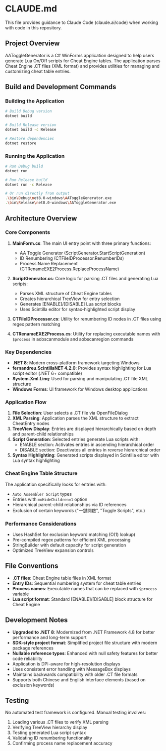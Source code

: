 # CLAUDE.md

This file provides guidance to Claude Code (claude.ai/code) when working with code in this repository.

## Project Overview

AAToggleGenerator is a C# WinForms application designed to help users generate Lua On/Off scripts for Cheat Engine tables. The application parses Cheat Engine .CT files (XML format) and provides utilities for managing and customizing cheat table entries.

## Build and Development Commands

### Building the Application
```bash
# Build Debug version
dotnet build

# Build Release version
dotnet build -c Release

# Restore dependencies
dotnet restore
```

### Running the Application
```bash
# Run Debug build
dotnet run

# Run Release build
dotnet run -c Release

# Or run directly from output
.\bin\Debug\net8.0-windows\AAToggleGenerator.exe
.\bin\Release\net8.0-windows\AAToggleGenerator.exe
```

## Architecture Overview

### Core Components

1. **MainForm.cs**: The main UI entry point with three primary functions:
   - AA Toggle Generator (ScriptGenerator.StartScriptGeneration)
   - ID Renumbering (CTFileIDProcessor.RenumberIDs) 
   - Process Name Replacement (CTRenameEXE2Process.ReplaceProcessName)

2. **ScriptGenerator.cs**: Core logic for parsing .CT files and generating Lua scripts:
   - Parses XML structure of Cheat Engine tables
   - Creates hierarchical TreeView for entry selection
   - Generates [ENABLE]/[DISABLE] Lua script blocks
   - Uses Scintilla editor for syntax-highlighted script display

3. **CTFileIDProcessor.cs**: Utility for renumbering ID nodes in .CT files using regex pattern matching

4. **CTRenameEXE2Process.cs**: Utility for replacing executable names with `$process` in aobscanmodule and aobscanregion commands

### Key Dependencies

- **.NET 8**: Modern cross-platform framework targeting Windows
- **fernandreu.ScintillaNET 4.2.0**: Provides syntax highlighting for Lua script editor (.NET 6+ compatible)
- **System.Xml.Linq**: Used for parsing and manipulating .CT file XML structure
- **Windows Forms**: UI framework for Windows desktop applications

### Application Flow

1. **File Selection**: User selects a .CT file via OpenFileDialog
2. **XML Parsing**: Application parses the XML structure to extract CheatEntry nodes
3. **TreeView Display**: Entries are displayed hierarchically based on depth and parent-child relationships
4. **Script Generation**: Selected entries generate Lua scripts with:
   - ENABLE section: Activates entries in ascending hierarchical order
   - DISABLE section: Deactivates all entries in reverse hierarchical order
5. **Syntax Highlighting**: Generated scripts displayed in Scintilla editor with Lua syntax highlighting

### Cheat Engine Table Structure

The application specifically looks for entries with:
- `Auto Assembler Script` types
- Entries with `moHideChildren=1` option
- Hierarchical parent-child relationships via ID references
- Exclusion of certain keywords ("一鍵開啟", "Toggle Scripts", etc.)

### Performance Considerations

- Uses HashSet for exclusion keyword matching (O(1) lookup)
- Pre-compiled regex patterns for efficient XML processing
- StringBuilder with default capacity for script generation
- Optimized TreeView expansion controls

## File Conventions

- **.CT files**: Cheat Engine table files in XML format
- **Entry IDs**: Sequential numbering system for cheat table entries
- **Process names**: Executable names that can be replaced with `$process` variable
- **Lua script format**: Standard [ENABLE]/[DISABLE] block structure for Cheat Engine

## Development Notes

- **Upgraded to .NET 8**: Modernized from .NET Framework 4.8 for better performance and long-term support
- **SDK-style project format**: Simplified project file structure with modern package references
- **Nullable reference types**: Enhanced with null safety features for better code reliability
- Application is DPI-aware for high-resolution displays
- Uses consistent error handling with MessageBox displays
- Maintains backwards compatibility with older .CT file formats
- Supports both Chinese and English interface elements (based on exclusion keywords)

## Testing

No automated test framework is configured. Manual testing involves:
1. Loading various .CT files to verify XML parsing
2. Verifying TreeView hierarchy display
3. Testing generated Lua script syntax
4. Validating ID renumbering functionality
5. Confirming process name replacement accuracy